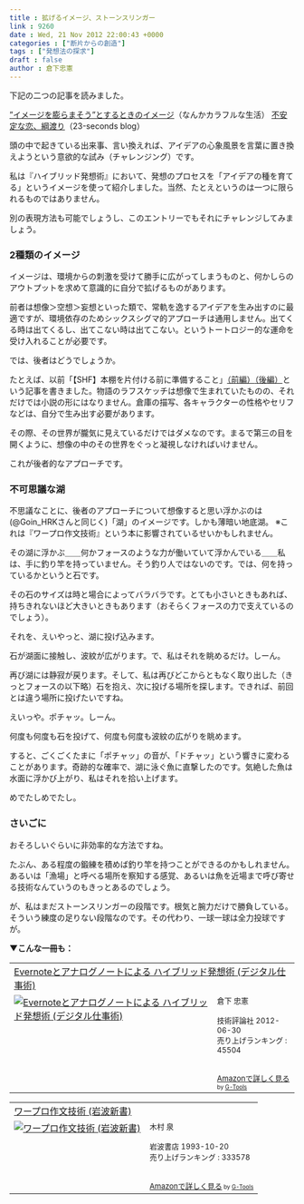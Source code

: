 ```yaml
---
title : 拡げるイメージ、ストーンスリンガー
link : 9260
date : Wed, 21 Nov 2012 22:00:43 +0000
categories : ["断片からの創造"]
tags : ["発想法の探求"]
draft : false
author : 倉下忠憲
---
```


下記の二つの記事を読みました。

<a href="http://colorfullife.hatenablog.com/entry/2012/11/12/060022" target="_blank">”イメージを膨らまそう”とするときのイメージ</a>（なんかカラフルな生活）
<a href="http://23secblog.blogspot.jp/2012/11/blog-post_19.html" target="_blank">不安定な恋、綱渡り</a>（23-seconds blog）

頭の中で起きている出来事、言い換えれば、アイデアの心象風景を言葉に置き換えようという意欲的な試み（チャレンジング）です。

私は『ハイブリッド発想術』において、発想のプロセスを「アイデアの種を育てる」というイメージを使って紹介しました。当然、たとえというのは一つに限られるものではありません。

別の表現方法も可能でしょうし、このエントリーでもそれにチャレンジしてみましょう。

<h3>2種類のイメージ</h3>

イメージは、環境からの刺激を受けて勝手に広がってしまうものと、何かしらのアウトプットを求めて意識的に自分で拡げるものがあります。

前者は想像＞空想＞妄想といった類で、常軌を逸するアイデアを生み出すのに最適ですが、環境依存のためシックスシグマ的アプローチは通用しません。出てくる時は出てくるし、出てこない時は出てこない。というトートロジー的な運命を受け入れることが必要です。

では、後者はどうでしょうか。

たとえば、以前「【SHF】本棚を片付ける前に準備すること」<a href="https://rashita.net/blog/?p=9117" target="_blank">（前編）</a><a href="https://rashita.net/blog/?p=9158" target="_blank">（後編）</a>という記事を書きました。物語のラフスケッチは想像で生まれていたものの、それだけでは小説の形にはなりません。倉庫の描写、各キャラクターの性格やセリフなどは、自分で生み出す必要があります。

その際、その世界が朧気に見えているだけではダメなのです。まるで第三の目を開くように、想像の中のその世界をぐっと凝視しなければいけません。

これが後者的なアプローチです。

<h3>不可思議な湖</h3>
不思議なことに、後者のアプローチについて想像すると思い浮かぶのは(@Goin_HRKさんと同じく)「湖」のイメージです。しかも薄暗い地底湖。
※これは『ワープロ作文技術』という本に影響されているせいかもしれません。

その湖に浮かぶ＿＿何かフォースのような力が働いていて浮かんでいる＿＿私は、手に釣り竿を持っていません。そう釣り人ではないのです。では、何を持っているかというと石です。

その石のサイズは時と場合によってバラバラです。とても小さいときもあれば、持ちきれないほど大きいときもあります（おそらくフォースの力で支えているのでしょう）。

それを、えいやっと、湖に投げ込みます。

石が湖面に接触し、波紋が広がります。で、私はそれを眺めるだけ。しーん。

再び湖には静寂が戻ります。そして、私は再びどこからともなく取り出した（きっとフォースの以下略）石を抱え、次に投げる場所を探します。できれば、前回とは違う場所に投げたいですね。

えいっや。ポチャッ。しーん。

何度も何度も石を投げて、何度も何度も波紋の広がりを眺めます。

すると、ごくごくたまに「ポチャッ」の音が、「ドチャッ」という響きに変わることがあります。奇跡的な確率で、湖に泳ぐ魚に直撃したのです。気絶した魚は水面に浮かび上がり、私はそれを拾い上げます。

めでたしめでたし。
<h3>さいごに</h3>
おそろしいぐらいに非効率的な方法ですね。

たぶん、ある程度の鍛練を積めば釣り竿を持つことができるのかもしれません。あるいは「漁場」と呼べる場所を察知する感覚、あるいは魚を近場まで呼び寄せる技術なんていうのもきっとあるのでしょう。

が、私はまだストーンスリンガーの段階です。根気と腕力だけで勝負している。そういう練度の足りない段階なのです。その代わり、一球一球は全力投球ですが。

<strong>▼こんな一冊も：</strong>
<table  border="0" cellpadding="5"><tr><td colspan="2"><a href="http://www.amazon.co.jp/Evernote%E3%81%A8%E3%82%A2%E3%83%8A%E3%83%AD%E3%82%B0%E3%83%8E%E3%83%BC%E3%83%88%E3%81%AB%E3%82%88%E3%82%8B-%E3%83%8F%E3%82%A4%E3%83%96%E3%83%AA%E3%83%83%E3%83%89%E7%99%BA%E6%83%B3%E8%A1%93-%E3%83%87%E3%82%B8%E3%82%BF%E3%83%AB%E4%BB%95%E4%BA%8B%E8%A1%93-%E5%80%89%E4%B8%8B-%E5%BF%A0%E6%86%B2/dp/4774151505%3FSubscriptionId%3D15SMZCTB9V8NGR2TW082%26tag%3Drashita1000-22%26linkCode%3Dxm2%26camp%3D2025%26creative%3D165953%26creativeASIN%3D4774151505" target="_blank">Evernoteとアナログノートによる ハイブリッド発想術 (デジタル仕事術)</a><img src="http://www.assoc-amazon.jp/e/ir?t=rashita1000-22&l=ur2&o=9" width="1" height="1" style="border: none;" alt="" /></td></tr><tr><td valign="top"><a href="http://www.amazon.co.jp/Evernote%E3%81%A8%E3%82%A2%E3%83%8A%E3%83%AD%E3%82%B0%E3%83%8E%E3%83%BC%E3%83%88%E3%81%AB%E3%82%88%E3%82%8B-%E3%83%8F%E3%82%A4%E3%83%96%E3%83%AA%E3%83%83%E3%83%89%E7%99%BA%E6%83%B3%E8%A1%93-%E3%83%87%E3%82%B8%E3%82%BF%E3%83%AB%E4%BB%95%E4%BA%8B%E8%A1%93-%E5%80%89%E4%B8%8B-%E5%BF%A0%E6%86%B2/dp/4774151505%3FSubscriptionId%3D15SMZCTB9V8NGR2TW082%26tag%3Drashita1000-22%26linkCode%3Dxm2%26camp%3D2025%26creative%3D165953%26creativeASIN%3D4774151505" target="_blank"><img src="http://ecx.images-amazon.com/images/I/41kEDq5iQ6L._SL160_.jpg" border="0" alt="Evernoteとアナログノートによる ハイブリッド発想術 (デジタル仕事術)" /></a></td><td valign="top"><font size="-1">倉下 忠憲 <br /><br />技術評論社  2012-06-30<br />売り上げランキング : 45504<br /><br /><br /><a href="http://www.amazon.co.jp/Evernote%E3%81%A8%E3%82%A2%E3%83%8A%E3%83%AD%E3%82%B0%E3%83%8E%E3%83%BC%E3%83%88%E3%81%AB%E3%82%88%E3%82%8B-%E3%83%8F%E3%82%A4%E3%83%96%E3%83%AA%E3%83%83%E3%83%89%E7%99%BA%E6%83%B3%E8%A1%93-%E3%83%87%E3%82%B8%E3%82%BF%E3%83%AB%E4%BB%95%E4%BA%8B%E8%A1%93-%E5%80%89%E4%B8%8B-%E5%BF%A0%E6%86%B2/dp/4774151505%3FSubscriptionId%3D15SMZCTB9V8NGR2TW082%26tag%3Drashita1000-22%26linkCode%3Dxm2%26camp%3D2025%26creative%3D165953%26creativeASIN%3D4774151505" target="_blank">Amazonで詳しく見る</a></font><font size="-2"> by <a href="http://www.goodpic.com/mt/aws/index.html" >G-Tools</a></font></td></tr></table>


<table  border="0" cellpadding="5"><tr><td colspan="2"><a href="http://www.amazon.co.jp/%E3%83%AF%E3%83%BC%E3%83%97%E3%83%AD%E4%BD%9C%E6%96%87%E6%8A%80%E8%A1%93-%E5%B2%A9%E6%B3%A2%E6%96%B0%E6%9B%B8-%E6%9C%A8%E6%9D%91-%E6%B3%89/dp/4004303060%3FSubscriptionId%3D15SMZCTB9V8NGR2TW082%26tag%3Drashita1000-22%26linkCode%3Dxm2%26camp%3D2025%26creative%3D165953%26creativeASIN%3D4004303060" target="_blank">ワープロ作文技術 (岩波新書)</a><img src="http://www.assoc-amazon.jp/e/ir?t=rashita1000-22&l=ur2&o=9" width="1" height="1" style="border: none;" alt="" /></td></tr><tr><td valign="top"><a href="http://www.amazon.co.jp/%E3%83%AF%E3%83%BC%E3%83%97%E3%83%AD%E4%BD%9C%E6%96%87%E6%8A%80%E8%A1%93-%E5%B2%A9%E6%B3%A2%E6%96%B0%E6%9B%B8-%E6%9C%A8%E6%9D%91-%E6%B3%89/dp/4004303060%3FSubscriptionId%3D15SMZCTB9V8NGR2TW082%26tag%3Drashita1000-22%26linkCode%3Dxm2%26camp%3D2025%26creative%3D165953%26creativeASIN%3D4004303060" target="_blank"><img src="http://ecx.images-amazon.com/images/I/417zJkLdlZL._SL160_.jpg" border="0" alt="ワープロ作文技術 (岩波新書)" /></a></td><td valign="top"><font size="-1">木村 泉 <br /><br />岩波書店  1993-10-20<br />売り上げランキング : 333578<br /><br /><br /><a href="http://www.amazon.co.jp/%E3%83%AF%E3%83%BC%E3%83%97%E3%83%AD%E4%BD%9C%E6%96%87%E6%8A%80%E8%A1%93-%E5%B2%A9%E6%B3%A2%E6%96%B0%E6%9B%B8-%E6%9C%A8%E6%9D%91-%E6%B3%89/dp/4004303060%3FSubscriptionId%3D15SMZCTB9V8NGR2TW082%26tag%3Drashita1000-22%26linkCode%3Dxm2%26camp%3D2025%26creative%3D165953%26creativeASIN%3D4004303060" target="_blank">Amazonで詳しく見る</a></font><font size="-2"> by <a href="http://www.goodpic.com/mt/aws/index.html" >G-Tools</a></font></td></tr></table>

